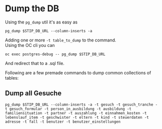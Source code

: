 # Dump the DB
Using the `pg_dump` util it's as easy as

    pg_dump $STIP_DB_URL --column-inserts -a

Adding one or more `-t table_to_dump` to the command.  
Using the OC cli you can

    oc exec postgres-debug -- pg_dump $STIP_DB_URL

And redirect that to a .sql file.

Following are a few premade commands to dump common collections of tables:

## Dump all Gesuche
    pg_dump $STIP_DB_URL --column-inserts -a -t gesuch -t gesuch_tranche -t gesuch_formular -t person_in_ausbildung -t ausbildung -t familiensituation -t partner -t auszahlung -t einnahmen_kosten -t lebenslauf_item -t geschwister -t eltern -t kind -t steuerdaten -t adresse -t fall -t benutzer -t benutzer_einstellungen
